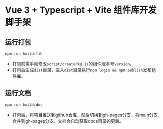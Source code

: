 # Vue 3 + Typescript + Vite 组件库开发脚手架

## 运行打包
```bash
npm run build:lib
```
- 打包前需手动修改`script/createPkg.js`的组件版本号`version`。
- 打包后生成`dist`目录，进入`dist`目录执行`npm login && npm publish`发布组件库。
## 运行文档
```bash
npm run build:doc
```
- 打包后，将项目推送到github仓库，然后切换到gh-pages分支，将main分支合并到gh-pages分支。文档会自动获取docs目录的更新。

